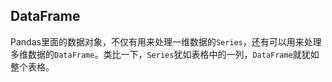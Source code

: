 ## DataFrame

Pandas里面的数据对象，不仅有用来处理一维数据的`Series`，还有可以用来处理多维数据的`DataFrame`。类比一下，`Series`犹如表格中的一列，`DataFrame`就犹如整个表格。
